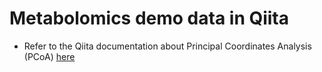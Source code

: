 # Metabolomics demo data in Qiita
* Refer to the Qiita documentation about Principal Coordinates Analysis (PCoA) [here](http://cmi-workshop.readthedocs.io/en/latest/qiita-16S-analysis.html#s-microbiome-analysis-in-qiita)
